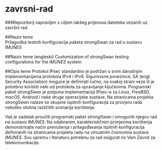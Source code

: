 # zavrsni-rad

###Repozitorij napravljen s ciljem lakšeg prijenosa datoteka vezanih uz završni rad.

##Naziv teme	
  Prilagodba testnih konfiguracija paketa strongSwan za rad u sustavu *IMUNES*

##Naziv teme (engleski)
  Customization of strongSwan testing configurations for the *IMUNES* system

##Opis teme	
  Protokol IPsec standardno je podržan u svim današnjim implementacijama protokola IPv4 i IPv6. 
  Sigurnosne poveznice, SA (engl. Security Association) moguće je definirati ručno, na svakoj 
  strani veze ili je potrebno koristiti neki od protokola za upravljanje ključevima. 
  Programski paket *strongSwan* je potpuna implementacija IPsec-a za *Linux*, *FreeBSD*, *macOS*, 
  *Android* i neke druge operacijske sustave. Na stranicama projekta *strongSwan* nalaze se 
  skupine ispitnih konfiguracija za provjeru rada nekoliko stotina različitih scenarija korištenja. 
  
  Vaš je zadatak proučiti programski paket *strongSwan* i omogućiti njegov rad na sustavu *IMUNES*. 
  Na odabranim, karakterističnim primjerima korištenja demonstrirajte način prenošenja i 
  prilagođavanja ispitnih konfiguracija definiranih na stranicama projekta radu na virtualnim 
  čvorovima sustava *IMUNES*. Svu opremu i literaturu potrebnu za rad osigurat će Vam 
  Zavod za telekomunikacije.
